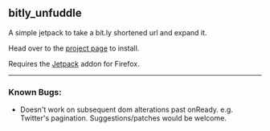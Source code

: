 ## bitly_unfuddle ##

A simple jetpack to take a bit.ly shortened url and expand it.

Head over to the [project page](http://mattikus.github.com/bitly_unfuddle/) to 
install.

Requires the [Jetpack](http://jetpack.mozillalabs.com) addon for Firefox.

-----

### Known Bugs: ###
  * Doesn't work on subsequent dom alterations past onReady.
    e.g. Twitter's pagination.  Suggestions/patches would be welcome.
